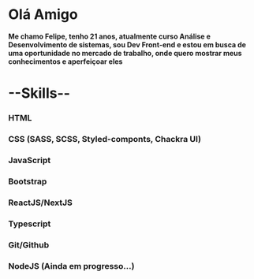 <h1>Olá Amigo</h1>

<strong>Me chamo Felipe, tenho 21 anos, atualmente curso Análise e Desenvolvimento de sistemas, sou Dev Front-end e estou em busca de uma oportunidade no mercado de trabalho, onde quero mostrar meus conhecimentos e aperfeiçoar eles</strong>

<h1> --Skills-- </h1>
<h3>HTML</h3>
<h3>CSS (SASS, SCSS, Styled-componts, Chackra UI)</h3>
<h3>JavaScript</h3>
<h3>Bootstrap</h3>
<h3>ReactJS/NextJS</h3>
<h3>Typescript</h3>
<h3>Git/Github</h3>
<h3>NodeJS (Ainda em progresso...)<h2>

